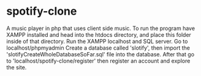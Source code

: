 # spotify-clone
A music player in php that uses client side music.
To run the program have XAMPP installed and head into the htdocs directory, and place this folder inside of that directory.
Run the XAMPP localhost and SQL server.
Go to localhost/phpmyadmin
Create a database called 'slotify', then import the 'slotifyCreateWholeDatabaseSoFar.sql' file into the database.
After that go to 'localhost/spotify-clone/register' then register an account and explore the site.
